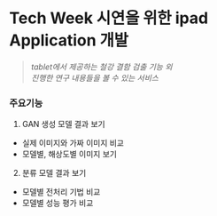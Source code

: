 # Tech Week 시연을 위한 ipad Application 개발 

> _tablet에서 제공하는 철강 결함 검출 기능 외_ <br>
> _진행한 연구 내용들을 볼 수 있는 서비스_

### 주요기능

1. GAN 생성 모델 결과 보기 
* 실제 이미지와 가짜 이미지 비교 
* 모델별, 해상도별 이미지 보기 

2. 분류 모델 결과 보기 
* 모델별 전처리 기법 비교 
* 모델별 성능 평가 비교 